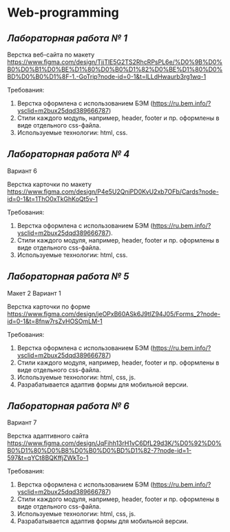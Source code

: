# Web-programming
## _**Лабораторная работа № 1**_

Верстка веб-сайта по макету
https://www.figma.com/design/TjjTlE5G2TS2RhcRPsPL6e/%D0%9B%D0%B0%D0%B1%D0%BE%D1%80%D0%B0%D1%82%D0%BE%D1%80%D0%BD%D0%B0%D1%8F-1.-GoTrip?node-id=0-1&t=lLLdHwaurb3rg1wq-1

Требования:
1.	Верстка оформлена с использованием БЭМ (https://ru.bem.info/?ysclid=m2bux25dqd389666787)
2.	Стили каждого модуль, например, header, footer и пр. оформлены в виде отдельного css-файла.
3.	Используемые технологии: html, css.


## _**Лабораторная работа № 4**_

Вариант 6

Верстка карточки по макету
https://www.figma.com/design/P4e5U2QniPD0KvU2xb7OFb/Cards?node-id=0-1&t=1ThO0xTkGhKoQt5v-1

Требования:
1.	Верстка оформлена с использованием БЭМ (https://ru.bem.info/?ysclid=m2bux25dqd389666787).
2.	Стили каждого модуля, например, header, footer и пр. оформлены в виде отдельного css-файла.
3.	Используемые технологии: html, css.


## _**Лабораторная работа № 5**_

Макет 2 Вариант 1

Верстка карточки по форме
https://www.figma.com/design/jeOPxB60ASk6J9tIZ94J05/Forms_2?node-id=0-1&t=8fnw7rsZvHOSOmLM-1

Требования:
1.	Верстка оформлена с использованием БЭМ (https://ru.bem.info/?ysclid=m2bux25dqd389666787)
2.	Стили каждого модуля, например, header, footer и пр. оформлены в виде отдельного css-файла.
3.	Используемые технологии: html, css, js.
4.	Разрабатывается адаптив формы для мобильной версии.


## _**Лабораторная работа № 6**_

Вариант 7

Верстка адаптивного сайта
https://www.figma.com/design/JqFihh13rH1vC6DfL29d3K/%D0%92%D0%B0%D1%80%D0%B8%D0%B0%D0%BD%D1%82-7?node-id=1-597&t=qYCt8BQKffjZWkTo-1

Требования:
1.	Верстка оформлена с использованием БЭМ (https://ru.bem.info/?ysclid=m2bux25dqd389666787)
2.	Стили каждого модуля, например, header, footer и пр. оформлены в виде отдельного css-файла.
3.	Используемые технологии: html, css, js.
4.	Разрабатывается адаптив формы для мобильной версии.

